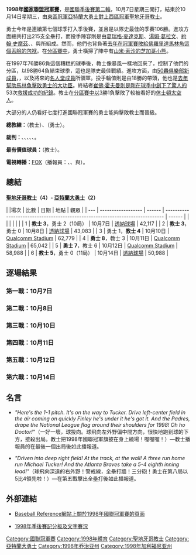 **1998年[國家聯盟冠軍賽](https://zh.wikipedia.org/wiki/國家聯盟冠軍賽 "wikilink")**，是[國聯季後賽第二輪](https://zh.wikipedia.org/wiki/國家聯盟 "wikilink")，10月7日星期三開打，結束於10月14日星期三，由[東區冠軍](../Page/國家聯盟東區.md "wikilink")[亞特蘭大勇士對上](../Page/亞特蘭大勇士.md "wikilink")[西區冠軍](../Page/國家聯盟西區.md "wikilink")[聖地牙哥教士](https://zh.wikipedia.org/wiki/聖地牙哥教士 "wikilink")。

勇士今年是連續第七個球季打入季後賽，並且是以隊史最佳的季賽106勝。進攻方面總共打出215支全壘打，而投手陣容則是由[葛瑞格·麥達克斯](https://zh.wikipedia.org/wiki/葛瑞格·麥達克斯 "wikilink")、[湯姆·葛拉文](../Page/湯姆·葛拉文.md "wikilink")、[約翰·史摩茲](../Page/約翰·史摩茲.md "wikilink")、、與所組成。然而，他們也背負著[去年在冠軍賽敗給](https://zh.wikipedia.org/wiki/1997年國聯冠軍賽 "wikilink")[佛羅里達馬林魚這個丟臉的包袱](https://zh.wikipedia.org/wiki/佛羅里達馬林魚 "wikilink")。在[分區賽中](../Page/1998年國聯分區賽.md "wikilink")，勇士橫掃了陣中有[山米·索沙的](https://zh.wikipedia.org/wiki/山米·索沙 "wikilink")[芝加哥小熊](../Page/芝加哥小熊.md "wikilink")。

在1997年76勝86負這個糟糕的球季後，教士像暴風一樣地回來了，控制了他們的分區，以98勝64負結束球季，這也是隊史最佳戰績。進攻方面，由[50轟俱樂部新成員](https://zh.wikipedia.org/wiki/大聯盟單季全壘打次數列表 "wikilink")，，以及將來的[名人堂成員](https://zh.wikipedia.org/wiki/棒球名人堂 "wikilink")所領軍。投手輪值則是由18勝的帶頭，他也是[去年幫助馬林魚擊敗勇士的大功臣](https://zh.wikipedia.org/wiki/1997年國聯冠軍賽 "wikilink")。終結者[崔佛·霍夫曼則是剛在球季中創下了驚人的](../Page/崔佛·霍夫曼.md "wikilink")53次[救援成功的紀錄](../Page/救援成功.md "wikilink")。教士在[分區賽中以](../Page/1998年國聯分區賽.md "wikilink")3勝1負擊敗了較被看好的[休士頓太空人](../Page/休士頓太空人.md "wikilink")。

大部分的人仍看好七度打進國聯冠軍賽的勇士能夠擊敗教士而晉級。

**總教練：**（教士）、（勇士）。

**裁判：**、、、、、。

**最有價值球員：**（教士）。

**電視轉播：**[FOX](https://zh.wikipedia.org/wiki/FOX "wikilink")（播報員：、、與）。

## 總結

**[聖地牙哥教士](https://zh.wikipedia.org/wiki/聖地牙哥教士 "wikilink")（4）-
[亞特蘭大勇士](../Page/亞特蘭大勇士.md "wikilink")（2）**

| |場次 | 比數                 | 日期     | 地點                                                                            | 觀眾     |
| --- | ------------------ | ------ | ----------------------------------------------------------------------------- | ------ |
|     |                    |        |                                                                               |        |
| 1   | **教士 3**，勇士 2（10局） | 10月7日  | [透納球場](../Page/透納球場.md "wikilink")                                            | 42,117 |
| 2   | **教士 3**，勇士 0      | 10月8日  | [透納球場](../Page/透納球場.md "wikilink")                                            | 43,083 |
| 3   | 勇士 1，**教士 4**      | 10月10日 | [Qualcomm Stadium](https://zh.wikipedia.org/wiki/Qualcomm_Stadium "wikilink") | 62,779 |
| 4   | **勇士 8**，教士 3      | 10月11日 | [Qualcomm Stadium](https://zh.wikipedia.org/wiki/Qualcomm_Stadium "wikilink") | 65,042 |
| 5   | **勇士 7**，教士 6      | 10月12日 | [Qualcomm Stadium](https://zh.wikipedia.org/wiki/Qualcomm_Stadium "wikilink") | 58,988 |
| 6   | **教士 5**，勇士 0（11局） | 10月14日 | [透納球場](../Page/透納球場.md "wikilink")                                            | 50,988 |

## 逐場結果

### 第一戰：10月7日

### 第二戰：10月8日

### 第三戰：10月10日

### 第四戰：10月11日

### 第五戰：10月12日

### 第六戰：10月14日

## 名言

  - *"Here's the 1-1 pitch. It's on the way to Tucker. Drive left-center
    field in the air coming on quickly Finley he's under it he's got it.
    And the Padres, drape the National League flag around their
    shoulders for 1998\! Oh ho
    Doctor\!"*（一好一壞，球投向。球飛向左外野偏中間方向，很快地跑到球的下方，接殺出局。教士把1998年國聯冠軍旗披在身上繞場！喔喔喔！）—教士播報員的在最後一個出局後如此播報道。

<!-- end list -->

  - *"Driven into deep right field\! At the track, at the wall\! A three
    run home run Michael Tucker\! And the Atlanta Braves take a 5-4
    eighth inning
    lead\!"*（球飛向深遠的右外野！警戒線，全壘打牆！三分砲！勇士在第八局以5比4領先啦！）—在第五戰擊出全壘打後如此播報道。

## 外部連結

  - [Baseball
    Reference網站上關於1998年國聯冠軍賽的頁面](http://www.baseball-reference.com/postseason/1998_NLCS.shtml)

  - [1998年季後賽記分板及文字賽況](http://retrosheet.org/boxesetc/1998/YPS_1998.htm)


[Category:國聯冠軍賽](https://zh.wikipedia.org/wiki/Category:國聯冠軍賽 "wikilink")
[Category:1998年體育](https://zh.wikipedia.org/wiki/Category:1998年體育 "wikilink")
[Category:聖地牙哥教士](https://zh.wikipedia.org/wiki/Category:聖地牙哥教士 "wikilink")
[Category:亞特蘭大勇士](https://zh.wikipedia.org/wiki/Category:亞特蘭大勇士 "wikilink")
[Category:1998年乔治亚州](https://zh.wikipedia.org/wiki/Category:1998年乔治亚州 "wikilink")
[Category:1998年加利福尼亚州](https://zh.wikipedia.org/wiki/Category:1998年加利福尼亚州 "wikilink")